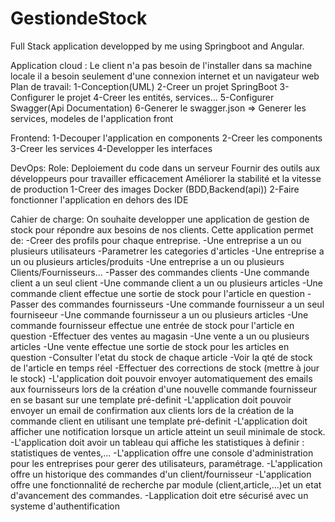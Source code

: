 # GestiondeStock
Full Stack application developped by me using Springboot and Angular.


Application cloud : Le client n'a pas besoin de l'installer dans sa machine locale
                    il a besoin seulement d'une connexion internet et un navigateur web
  Plan de travail:
1-Conception(UML)
2-Creer un projet SpringBoot
3-Configurer le projet
4-Creer les entités, services...
5-Configurer Swagger(Api Documentation)
6-Generer le swagger.json => Generer les services, modeles de l'application front

  Frontend:
1-Decouper l'application en components
2-Creer les components
3-Creer les services
4-Developper les interfaces

  DevOps:
Role: Deploiement du code dans un serveur
      Fournir des outils aux développeurs pour travailler efficacement
      Améliorer la stabilité et la vitesse de production
1-Creer des images Docker (BDD,Backend(api))
2-Faire fonctionner l'application en dehors des IDE

  Cahier de charge:
On souhaite developper une application de gestion de stock pour répondre aux besoins de nos
clients.
Cette application permet de:
-Creer des profils pour chaque entreprise.
-Une entreprise a un ou plusieurs utilisateurs
-Parametrer les categories d'articles
-Une entreprise a un ou plusieurs articles/produits
-Une entreprise a un ou plusieurs Clients/Fournisseurs...
-Passer des commandes clients
  -Une commande client a un seul client
  -Une commande client a un ou plusieurs articles
  -Une commande client effectue une sortie de stock pour l'article en
   question
-Passer des commandes fournisseurs
  -Une commande fournisseur a un seul fourniseeur
  -Une commande fournisseur a un ou plusieurs articles
  -Une commande fournisseur effectue une entrée de stock pour l'article en
   question
-Effectuer des ventes au magasin 
  -Une vente a un ou plusieurs articles
  -Une vente effectue une sortie de stock pour les articles en question
-Consulter l'etat du stock de chaque article
  -Voir la qté de stock de l'article en temps réel
  -Effectuer des corrections de stock (mettre à jour le stock)
-L'application doit pouvoir envoyer automatiquement des emails aux fournisseurs lors de la
création d'une nouvelle commande fournisseur en se basant sur une template pré-definit
-L'application doit pouvoir envoyer un email de confirmation aux clients lors de la 
création de la commande client en utilisant une template pré-definit
-L'application doit afficher une notification lorsque un article atteint un seuil
minimale de stock.
-L'application doit avoir un tableau qui affiche les statistiques à definir :
  statistiques de ventes,...
-L'application offre une console d'administration pour les entreprises pour gerer des
utilisateurs, paramétrage.
-L'application offre un historique des commandes d'un client/fournisseur
-L'application offre une fonctionnalité de recherche par module (client,article,...)et un 
etat d'avancement des commandes.
-Lapplication doit etre sécurisé avec un systeme d'authentification











